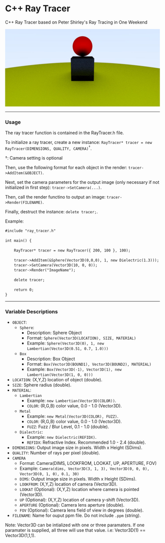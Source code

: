 # C++ Ray Tracer
C++ Ray Tracer based on Peter Shirley's Ray Tracing in One Weekend

![Ray Tracer Banner](https://raw.githubusercontent.com/cdgco/raytracing/master/Demo.jpg)
<hr>

### Usage
The ray tracer function is contained in the RayTracer.h file.

To initialize a ray tracer, create a new instance: `RayTracer* tracer = new RayTracer(DIMENSIONS, QUALITY, CAMERA)`<sup>†</sup>.

†: Camera setting is optional

Then, use the following format for each object in the render: `tracer->AddItem(&OBJECT)`.

Next, set the camera parameters for the output image (only necessary if not initialized in first step): `tracer->SetCamera(...)`.
 
Then, call the render functino to output an image: `tracer->Render(FILENAME)`.

Finally, destruct the instance: `delete tracer;`.
 
Example:
```
#include "ray_tracer.h"

int main() {

	RayTracer* tracer = new RayTracer({ 200, 100 }, 100);
	
	tracer->AddItem(&Sphere(Vector3D(0,0,0), 1, new Dielectric(1.3)));
	tracer->SetCamera(Vector3D(10, 0, 0));
	tracer->Render("ImageName");

	delete tracer;

	return 0;
}
```
<hr>

### Variable Descriptions
* `OBJECT`:
  * `Sphere`:
    * Description: Sphere Object
    * Format: `Sphere(Vector3D(LOCATION), SIZE, MATERIAL)`
    * Example: `Sphere(Vector3D(0), 1, new Lambertian(Vector3D(0.51, 0.7, 1.0)))`
  * `Box`
    * Description: Box Object
    * Format: `Box(Vector3D(BOUND1), Vector3D(BOUND2), MATERIAL)`
    * Example: `Box(Vector3D(-1), Vector3D(1), new Lambertian(Vector3D(1, 0, 0)))`
* `LOCATION`: (X,Y,Z) location of object (double).
* `SIZE`: Sphere radius (double).
* `MATERIAL`:
  * `Lambertian`
    * Example: `new Lambertian(Vector3D(COLOR))`.
    * `COLOR`: (R,G,B) color value, 0.0 - 1.0 (Vector3D).
  * `Metal`
    * Example: `new Metal(Vector3D(COLOR), FUZZ)`.
    * `COLOR`: (R,G,B) color value, 0.0 - 1.0 (Vector3D).
    * `FUZZ`: Fuzz / Blur Level, 0.1 - 1.0 (double).
  * `Dialectric`: 
    * Example: `new Dielectric(REFIDX)`.
    * `REFIDX`: Refractive Index. Recommended 1.0 - 2.4 (double).
* `DIMENSIONS`: Output image size in pixels. Width x Height (SDims).
* `QUALITY`: Number of rays per pixel (double).
* `CAMERA`
  * Format: Camera(DIMS, LOOKFROM, LOOKAT, UP, APERTURE, FOV) 
  * Example: `Camera(dims, Vector3D(3, 1, 3), Vector3D(0, 0, 0), Vector3D(0, 1, 0), 0.1, 30)`
  * `DIMS`: Output image size in pixels. Width x Height (SDims).
  * `LOOKFROM`: (X,Y,Z) location of camera (Vector3D).
  * `LOOKAT` (Optional): (X,Y,Z) location where camera is pointed (Vector3D).
  * `UP` (Optional): (X,Y,Z) location of camera y-shift (Vector3D).
  * `APERTURE` (Optional): Camera lens aperture (double).
  * `FOV` (Optional): Camera lens field of view in degrees (double).
* `FILENAME`: Name for ouput ppm file. Do not include `.ppm` (string).

Note: Vector3D can be intialized with one or three paramaters. If one paramater is supplied, all three will use that value. i.e: Vector3D(1) == Vector3D(1,1,1).
